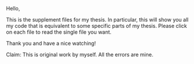Hello,

This is the supplement files for my thesis. 
In particular, this will show you all my code that is equivalent to some specific parts of my thesis. 
Please click on each file to read the single file you want.

Thank you and have a nice watching! 

Claim: This is original work by myself. All the errors are mine. 

